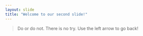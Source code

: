 ```yaml
---
layout: slide
title: "Welcome to our second slide!"
---
```

> Do or do not. There is no try.
Use the left arrow to go back!
